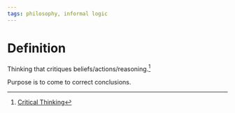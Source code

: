 ```yaml
---
tags: philosophy, informal logic
---
```


# Definition

Thinking that critiques beliefs/actions/reasoning.[^1]

Purpose is to come to correct conclusions.

[^1]: [Critical Thinking](zotero://open-pdf/library/items/UD4ABYRU?page=42)